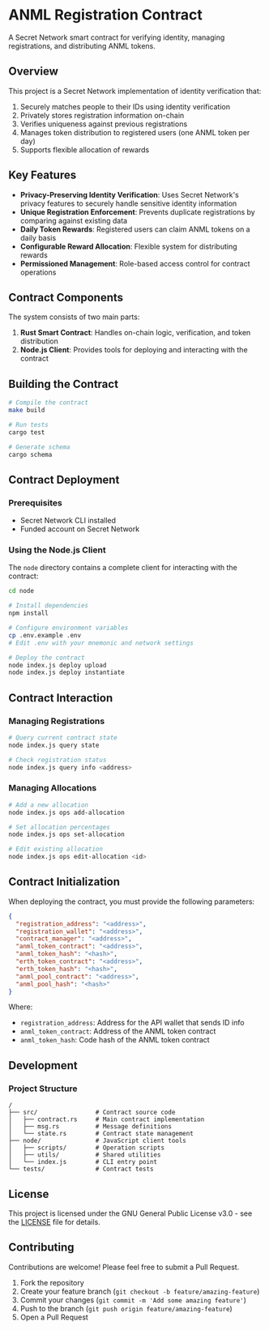 # ANML Registration Contract

A Secret Network smart contract for verifying identity, managing registrations, and distributing ANML tokens.

## Overview

This project is a Secret Network implementation of identity verification that:

1. Securely matches people to their IDs using identity verification
2. Privately stores registration information on-chain
3. Verifies uniqueness against previous registrations
4. Manages token distribution to registered users (one ANML token per day)
5. Supports flexible allocation of rewards

## Key Features

- **Privacy-Preserving Identity Verification**: Uses Secret Network's privacy features to securely handle sensitive identity information
- **Unique Registration Enforcement**: Prevents duplicate registrations by comparing against existing data
- **Daily Token Rewards**: Registered users can claim ANML tokens on a daily basis
- **Configurable Reward Allocation**: Flexible system for distributing rewards
- **Permissioned Management**: Role-based access control for contract operations

## Contract Components

The system consists of two main parts:

1. **Rust Smart Contract**: Handles on-chain logic, verification, and token distribution
2. **Node.js Client**: Provides tools for deploying and interacting with the contract

## Building the Contract

```bash
# Compile the contract
make build

# Run tests
cargo test

# Generate schema
cargo schema
```

## Contract Deployment

### Prerequisites

- Secret Network CLI installed
- Funded account on Secret Network

### Using the Node.js Client

The `node` directory contains a complete client for interacting with the contract:

```bash
cd node

# Install dependencies
npm install

# Configure environment variables
cp .env.example .env
# Edit .env with your mnemonic and network settings

# Deploy the contract
node index.js deploy upload
node index.js deploy instantiate
```

## Contract Interaction

### Managing Registrations

```bash
# Query current contract state
node index.js query state

# Check registration status
node index.js query info <address>
```

### Managing Allocations

```bash
# Add a new allocation
node index.js ops add-allocation

# Set allocation percentages
node index.js ops set-allocation

# Edit existing allocation
node index.js ops edit-allocation <id>
```

## Contract Initialization

When deploying the contract, you must provide the following parameters:

```json
{
  "registration_address": "<address>",
  "registration_wallet": "<address>",
  "contract_manager": "<address>",
  "anml_token_contract": "<address>",
  "anml_token_hash": "<hash>",
  "erth_token_contract": "<address>",
  "erth_token_hash": "<hash>",
  "anml_pool_contract": "<address>",
  "anml_pool_hash": "<hash>"
}
```

Where:

- `registration_address`: Address for the API wallet that sends ID info
- `anml_token_contract`: Address of the ANML token contract
- `anml_token_hash`: Code hash of the ANML token contract

## Development

### Project Structure

```
/
├── src/                # Contract source code
│   ├── contract.rs     # Main contract implementation
│   ├── msg.rs          # Message definitions
│   └── state.rs        # Contract state management
├── node/               # JavaScript client tools
│   ├── scripts/        # Operation scripts
│   ├── utils/          # Shared utilities
│   └── index.js        # CLI entry point
└── tests/              # Contract tests
```

## License

This project is licensed under the GNU General Public License v3.0 - see the [LICENSE](LICENSE) file for details.

## Contributing

Contributions are welcome! Please feel free to submit a Pull Request.

1. Fork the repository
2. Create your feature branch (`git checkout -b feature/amazing-feature`)
3. Commit your changes (`git commit -m 'Add some amazing feature'`)
4. Push to the branch (`git push origin feature/amazing-feature`)
5. Open a Pull Request
